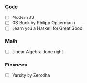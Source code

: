 ### Code 
- [ ] Modern JS
- [ ] OS Book by Philipp Oppermann
- [ ] Learn you a Haskell for Great Good
### Math
- [ ] Linear Algebra done right
### Finances
- [ ] Varsity by Zerodha